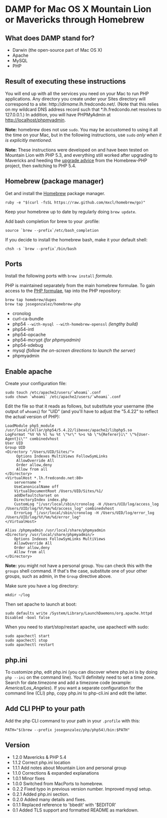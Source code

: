 # DAMP for Mac OS X Mountain Lion or Mavericks through Homebrew

## What does DAMP stand for?

* Darwin (the open-source part of Mac OS X)
* Apache
* MySQL
* PHP

## Result of executing these instructions

You will end up with all the services you need on your Mac to run PHP
applications. Any directory you create under your Sites directory will
correspond to a site: http://<var>dirname</var>.lh.fredcondo.net/. (Note that
this relies on my wildcard DNS address record such that *.lh.fredcondo.net
resolves to 127.0.0.1.) In addition, you will have PHPMyAdmin at
<http://localhost/phpmyadmin>.

**Note:** homebrew does not use `sudo`. You may be accustomed to using it all
the time on your Mac, but in the following instructions, use `sudo` *only when
it is explicitly mentioned.*

**Note:** These instructions were developed on and have been tested on Mountain
Lion with PHP 5.3, and everything still worked after upgrading to Mavericks and
heeding the [upgrade advice][mavad] from the Homebrew-PHP project, then
switching to PHP 5.4.

## Homebrew (package manager)

Get and install the [Homebrew][brew] package manager.

```shell
ruby -e "$(curl -fsSL https://raw.github.com/mxcl/homebrew/go)"
```

Keep your homebrew up to date by regularly doing `brew update`.

Add bash completion for brew to your .profile:

```shell
source `brew --prefix`/etc/bash_completion
```

If you decide to install the homebrew bash, make it your default shell:

```shell
chsh -s `brew --prefix`/bin/bash
```

## Ports

Install the following ports with `brew install` *formula*.

PHP is maintained separately from the main homebrew formulae. To gain access to
the [PHP formulae][github], tap into the PHP repository:

```shell
brew tap homebrew/dupes
brew tap josegonzalez/homebrew-php
```

* cronolog
* curl-ca-bundle
* php54 `--with-mysql --with-homebrew-openssl` _(lengthy build)_
* php54-intl
* php54-opcache
* php54-mcrypt _(for phpmyadmin)_
* php54-xdebug
* mysql _(follow the on-screen directions to launch the server)_
* phpmyadmin

## Enable apache

Create your configuration file:

```shell
sudo touch /etc/apache2/users/`whoami`.conf
sudo chown `whoami` /etc/apache2/users/`whoami`.conf
```

Edit the file so that it reads as follows, but substitute your username (the
output of `whoami`) for "UID" (and you'll have to adjust the "5.4.22" to
reflect the actual version of PHP):

```apacheconf
LoadModule php5_module    /usr/local/Cellar/php54/5.4.22/libexec/apache2/libphp5.so
LogFormat "%V %h %l %u %t \"%r\" %>s %b \"%{Referer}i\" \"%{User-Agent}i\"" combinedvhost
User UID
Group UID
<Directory "/Users/UID/Sites/">
	 Options Indexes MultiViews FollowSymLinks
	 AllowOverride All
	 Order allow,deny
	 Allow from all
</Directory>
<VirtualHost *.lh.fredcondo.net:80>
	servername *
	UseCanonicalName off
	VirtualDocumentRoot /Users/UID/Sites/%1/
	addDefaultcharset on
	DirectoryIndex index.php
	CustomLog "|/usr/local/sbin/cronolog -H /Users/UID/log/access_log /Users/UID/log/%Y/%m/%d/access_log" combinedvhost
	ErrorLog "|/usr/local/sbin/cronolog -H /Users/UID/log/error_log /Users/UID/log/%Y/%m/%d/error_log"
</VirtualHost>

Alias /phpmyadmin /usr/local/share/phpmyadmin
<Directory /usr/local/share/phpmyadmin/>
	Options Indexes FollowSymLinks MultiViews
	AllowOverride All
	Order allow,deny
	Allow from all
</Directory>
```

**Note:** you might not have a personal group. You can check this with the
`groups` shell command. If that's the case, substitute one of your other groups,
such as admin, in the `Group` directive above.

Make sure you have a log directory:

```shell
mkdir ~/log
```
Then set apache to launch at boot:

```shell
sudo defaults write /System/Library/LaunchDaemons/org.apache.httpd Disabled -bool false
```

When you need to start/stop/restart apache, use apachectl with sudo:

```shell
sudo apachectl start
sudo apachectl stop
sudo apachectl restart
```

## php.ini

To customize php, edit php.ini (you can discover where php.ini is by doing `php --ini`
on the command line). You'll definitely need to set a time zone. Search for
date.timezone and add a timezone code (example: *America/Los_Angeles*). If you
want a separate configuration for the command line (CLI) php, copy php.ini to
php-cli.ini and edit the latter.

## Add CLI PHP to your path

Add the php CLI command to your path in your `.profile` with this:

```shell
PATH="$(brew --prefix josegonzalez/php/php54)/bin:$PATH"
```

## Version
* 1.2.0 Mavericks & PHP 5.4
* 1.1.2 Correct php.ini location
* 1.1.1 Add notes about Mountain Lion and personal group
* 1.1.0 Corrections & expanded explanations
* 1.0.1 Minor fixes
* 1.0.0 Switched from MacPorts to homebrew.
* 0.2.2 Fixed typo in previous version number. Improved mysql setup.
* 0.2.1 Added php.ini section.
* 0.2.0 Added many details and fixes.
* 0.1.1  Replaced reference to 'bbedit' with '$EDITOR'
* 0.1 Added TLS support and formatted README as markdown.

[brew]: http://brew.sh/
[github]: https://github.com/josegonzalez/homebrew-php
[mavad]: https://github.com/josegonzalez/homebrew-php#common-upgrade-issues